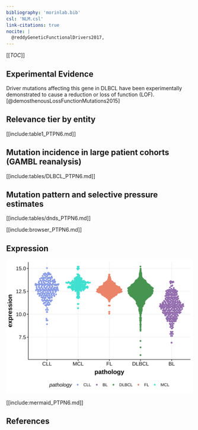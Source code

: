 ```yaml
---
bibliography: 'morinlab.bib'
csl: 'NLM.csl'
link-citations: true
nocite: |
  @reddyGeneticFunctionalDrivers2017, 
---
```

[[_TOC_]]


## Experimental Evidence

Driver mutations affecting this gene in DLBCL have been experimentally demonstrated to cause a reduction or loss of function (LOF).[@demosthenousLossFunctionMutations2015]

## Relevance tier by entity

[[include:table1_PTPN6.md]]

## Mutation incidence in large patient cohorts (GAMBL reanalysis)

[[include:tables/DLBCL_PTPN6.md]]

## Mutation pattern and selective pressure estimates

[[include:tables/dnds_PTPN6.md]]

[[include:browser_PTPN6.md]]

## Expression
![](images/gene_expression/PTPN6_by_pathology.svg)
<!-- ORIGIN: reddyGeneticFunctionalDrivers2017 -->
<!-- DLBCL: reddyGeneticFunctionalDrivers2017 -->

[[include:mermaid_PTPN6.md]]

## References

